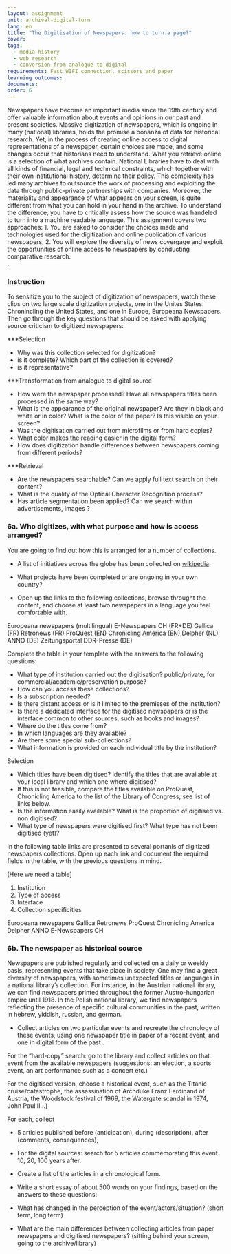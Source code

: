 ```yaml
---
layout: assignment
unit: archival-digital-turn
lang: en
title: "The Digitisation of Newspapers: how to turn a page?"
cover:
tags:
  - media history
  - web research
  - conversion from analogue to digital
requirements: Fast WIFI connection, scissors and paper
learning outcomes:
documents:
order: 6
---
```

Newspapers have become an important media since the 19th century and offer valuable information about events and opinions in our past and present societies. Massive digitization of newspapers, which is ongoing in many (national) libraries, holds the promise a bonanza of data for historical research. Yet, in the process of creating online access to digital representations of a newspaper, certain choices are made, and some changes occur that historians need to understand. What you retrieve online is a selection of what archives contain. 
National Libraries have to deal with all kinds of financial, legal and technical constraints, which together with their own institutional history, determine their policy. This complexity has led many archives to outsource the work of processing and exploiting the data through public-private partnerships with companies. Moreover, the materiality and appearance of what appears on your screen, is quite different from what you can hold in your hand in the archive. To understand the difference, you have to critically assess how the source was handeled to turn into a machine readable language. This assignment covers two approaches: 1. You are asked to consider the choices made and technologies used for the digitization and online publication of various newspapers, 2. You will explore the diversity of news covergage and exploit the opportunities of online access to newspapers by conducting comparative research.  
.

<!-- more -->
### Instruction 

To sensitize you to the subject of digitization of newspapers, watch these clips on two large scale digitization projects, one in the Unites States: Chronincling the United States, and one in Europe, Europeana Newspapers.
Then go through the key questions that should be asked with applying source criticism to digitized newspapers: 

***Selection

- Why was this collection selected for digitization?
- is it complete? Which part of the collection is covered? 
- is it representative?

***Transformation from analogue to digital source

- How were the newspaper processed? Have all newspapers titles been processed in the same way?
- What is the appearance of the original newspaper? Are they in black and white or in color? What is the color of the paper? Is this visible on your screen? 
- Was the digitisation carried out from microfilms or from hard copies? 
- What color makes the reading easier in the digital form?
- How does digitization handle differences between newspapers coming from different periods?

***Retrieval

- Are the newspapers searchable? Can we apply full text search on their content? 
- What is the quality of the Optical Character Recognition process? 
- Has article segmentation been applied? Can we search within advertisements, images ? 


<!-- briefing-student -->

### 6a. Who digitizes, with what purpose and how is access arranged?   
<!-- section-contents -->
You are going to find out how this is arranged for a number of collections. 

- A list of initiatives across the globe has been collected on [wikipedia](https://en.wikipedia.org/wiki/Wikipedia:List_of_online_newspaper_archives):
- What projects have been completed or are ongoing in your own country? 

- Open up the links to the following collections, browse throught the content, and choose at least two newspapers in a language you feel comfortable with. 

Europeana newspapers (multilingual)
E-Newspapers CH (FR+DE)
Gallica (FR)
Retronews (FR)
ProQuest (EN)
Chronicling America (EN)
Delpher (NL)
ANNO (DE)
Zeitungsportal DDR-Presse (DE)

Complete the table in your template with the answers to the following questions:
- What type of institution carried out the digitisation? public/private, for commercial/academic/preservation purpose?
- How can you access these collections? 
- Is a subscription needed? 
- Is there distant access or is it limited to the premisses of the institution?
- Is there a dedicated interface for the digitised newspapers or is the interface common to other sources, such as books and images?
- Where do the titles come from? 
- In which languages are they available? 
- Are there some special sub-collections? 
- What information is provided on each individual title by the institution?


Selection
- Which titles have been digitised?
Identify the titles that are available at your local library and which one where digitised? 
- If this is not feasible, compare the titles available on ProQuest, Chronicling America to the list of the Library of Congress, see list of links below.
- Is the information easily available? What is the proportion of digitised vs. non digitised?
- What type of newspapers were digitised first? What type has not been digitised (yet)?

In the following table links are presented to several portanls of digitized newspapers collections. 
Open up each link and document the required fields in the table, with the previous questions in mind. 


[Here we need a table]

1. Institution
2. Type of access
3. Interface 
4. Collection specificities

Europeana newspapers
Gallica
Retronews
ProQuest
Chronicling America
Delpher
ANNO
E-Newspapers CH
<!-- section -->
    
### 6b. The newspaper as historical source 
<!-- section-contents -->

Newspapers are published regularly and collected on a daily or weekly basis, representing events that take place in society. One may find a great diversity of newspapers, with sometimes unexpected titles or languages in a national library’s collection. For instance, in the Austrian national library, we can find newspapers printed throughout the former Austro-hungarian empire until 1918. In the Polish national library, we find newspapers reflecting the presence of specific cultural communities in the past, written in hebrew, yiddish, russian, and german. 

- Collect articles on two particular events and recreate the chronology of these events, using one newspaper title in paper of a recent event,  and one in digital form of the past . 

For the “hard-copy” search: go to the library and collect articles on that event from the available newspapers  (suggestions: an election, a sports event, an art performance such as a concert etc.)

For the digitised version, choose a historical event, such as the Titanic cruise/catastrophe, the assassination of Archduke Franz Ferdinand of Austria, the Woodstock festival of 1969, the Watergate scandal in 1974, John Paul II…)

For each, collect 
- 5 articles published before (anticipation), during (description), after (comments, consequences), 
- For the digital sources: search for 5 articles commemorating this event 10, 20, 100 years after.

- Create a list of the articles in a chronological form.

- Write a short essay of about 500 words on your findings, based on the answers to these questions:
- What has changed in the perception of the event/actors/situation? (short term, long term) 
- What are the main differences between collecting articles from paper newspapers and digitised newspapers? (sitting behind your screen, going to the archive/library)

<!-- section -->

<!-- briefing-teacher -->

